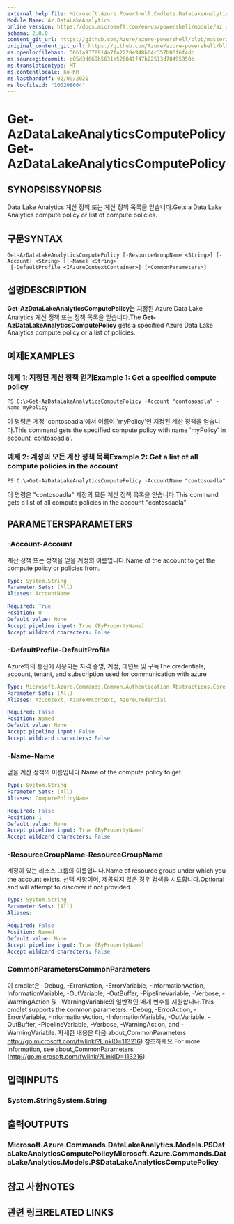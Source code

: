 ```yaml
---
external help file: Microsoft.Azure.PowerShell.Cmdlets.DataLakeAnalytics.dll-Help.xml
Module Name: Az.DataLakeAnalytics
online version: https://docs.microsoft.com/en-us/powershell/module/az.datalakeanalytics/get-azdatalakeanalyticscomputepolicy
schema: 2.0.0
content_git_url: https://github.com/Azure/azure-powershell/blob/master/src/DataLakeAnalytics/DataLakeAnalytics/help/Get-AzDataLakeAnalyticsComputePolicy.md
original_content_git_url: https://github.com/Azure/azure-powershell/blob/master/src/DataLakeAnalytics/DataLakeAnalytics/help/Get-AzDataLakeAnalyticsComputePolicy.md
ms.openlocfilehash: 56b1a9378914a7fa2220e948b64c357b06f6f4dc
ms.sourcegitcommit: c05d3d669b5631e526841f47b22513d78495350b
ms.translationtype: MT
ms.contentlocale: ko-KR
ms.lasthandoff: 02/09/2021
ms.locfileid: "100208664"
---
```

# <span data-ttu-id="8da58-101">Get-AzDataLakeAnalyticsComputePolicy</span><span class="sxs-lookup"><span data-stu-id="8da58-101">Get-AzDataLakeAnalyticsComputePolicy</span></span>

## <span data-ttu-id="8da58-102">SYNOPSIS</span><span class="sxs-lookup"><span data-stu-id="8da58-102">SYNOPSIS</span></span>
<span data-ttu-id="8da58-103">Data Lake Analytics 계산 정책 또는 계산 정책 목록을 얻습니다.</span><span class="sxs-lookup"><span data-stu-id="8da58-103">Gets a Data Lake Analytics compute policy or list of compute policies.</span></span>

## <span data-ttu-id="8da58-104">구문</span><span class="sxs-lookup"><span data-stu-id="8da58-104">SYNTAX</span></span>

```
Get-AzDataLakeAnalyticsComputePolicy [-ResourceGroupName <String>] [-Account] <String> [[-Name] <String>]
 [-DefaultProfile <IAzureContextContainer>] [<CommonParameters>]
```

## <span data-ttu-id="8da58-105">설명</span><span class="sxs-lookup"><span data-stu-id="8da58-105">DESCRIPTION</span></span>
<span data-ttu-id="8da58-106">**Get-AzDataLakeAnalyticsComputePolicy는** 지정된 Azure Data Lake Analytics 계산 정책 또는 정책 목록을 얻습니다.</span><span class="sxs-lookup"><span data-stu-id="8da58-106">The **Get-AzDataLakeAnalyticsComputePolicy** gets a specified Azure Data Lake Analytics compute policy or a list of policies.</span></span>

## <span data-ttu-id="8da58-107">예제</span><span class="sxs-lookup"><span data-stu-id="8da58-107">EXAMPLES</span></span>

### <span data-ttu-id="8da58-108">예제 1: 지정된 계산 정책 얻기</span><span class="sxs-lookup"><span data-stu-id="8da58-108">Example 1: Get a specified compute policy</span></span>
```
PS C:\>Get-AzDataLakeAnalyticsComputePolicy -Account "contosoadla" -Name myPolicy
```

<span data-ttu-id="8da58-109">이 명령은 계정 'contosoadla'에서 이름이 'myPolicy'인 지정된 계산 정책을 얻습니다.</span><span class="sxs-lookup"><span data-stu-id="8da58-109">This command gets the specified compute policy with name 'myPolicy' in account 'contosoadla'.</span></span>

### <span data-ttu-id="8da58-110">예제 2: 계정의 모든 계산 정책 목록</span><span class="sxs-lookup"><span data-stu-id="8da58-110">Example 2: Get a list of all compute policies in the account</span></span>
```
PS C:\>Get-AzDataLakeAnalyticsComputePolicy -AccountName "contosoadla"
```

<span data-ttu-id="8da58-111">이 명령은 "contosoadla" 계정의 모든 계산 정책 목록을 얻습니다.</span><span class="sxs-lookup"><span data-stu-id="8da58-111">This command gets a list of all compute policies in the account "contosoadla"</span></span>

## <span data-ttu-id="8da58-112">PARAMETERS</span><span class="sxs-lookup"><span data-stu-id="8da58-112">PARAMETERS</span></span>

### <span data-ttu-id="8da58-113">-Account</span><span class="sxs-lookup"><span data-stu-id="8da58-113">-Account</span></span>
<span data-ttu-id="8da58-114">계산 정책 또는 정책을 얻을 계정의 이름입니다.</span><span class="sxs-lookup"><span data-stu-id="8da58-114">Name of the account to get the compute policy or policies from.</span></span>

```yaml
Type: System.String
Parameter Sets: (All)
Aliases: AccountName

Required: True
Position: 0
Default value: None
Accept pipeline input: True (ByPropertyName)
Accept wildcard characters: False
```

### <span data-ttu-id="8da58-115">-DefaultProfile</span><span class="sxs-lookup"><span data-stu-id="8da58-115">-DefaultProfile</span></span>
<span data-ttu-id="8da58-116">Azure와의 통신에 사용되는 자격 증명, 계정, 테넌트 및 구독</span><span class="sxs-lookup"><span data-stu-id="8da58-116">The credentials, account, tenant, and subscription used for communication with azure</span></span>

```yaml
Type: Microsoft.Azure.Commands.Common.Authentication.Abstractions.Core.IAzureContextContainer
Parameter Sets: (All)
Aliases: AzContext, AzureRmContext, AzureCredential

Required: False
Position: Named
Default value: None
Accept pipeline input: False
Accept wildcard characters: False
```

### <span data-ttu-id="8da58-117">-Name</span><span class="sxs-lookup"><span data-stu-id="8da58-117">-Name</span></span>
<span data-ttu-id="8da58-118">얻을 계산 정책의 이름입니다.</span><span class="sxs-lookup"><span data-stu-id="8da58-118">Name of the compute policy to get.</span></span>

```yaml
Type: System.String
Parameter Sets: (All)
Aliases: ComputePolicyName

Required: False
Position: 1
Default value: None
Accept pipeline input: True (ByPropertyName)
Accept wildcard characters: False
```

### <span data-ttu-id="8da58-119">-ResourceGroupName</span><span class="sxs-lookup"><span data-stu-id="8da58-119">-ResourceGroupName</span></span>
<span data-ttu-id="8da58-120">계정이 있는 리소스 그룹의 이름입니다.</span><span class="sxs-lookup"><span data-stu-id="8da58-120">Name of resource group under which you the account exists.</span></span>
<span data-ttu-id="8da58-121">선택 사항이며, 제공되지 않은 경우 검색을 시도합니다.</span><span class="sxs-lookup"><span data-stu-id="8da58-121">Optional and will attempt to discover if not provided.</span></span>

```yaml
Type: System.String
Parameter Sets: (All)
Aliases:

Required: False
Position: Named
Default value: None
Accept pipeline input: True (ByPropertyName)
Accept wildcard characters: False
```

### <span data-ttu-id="8da58-122">CommonParameters</span><span class="sxs-lookup"><span data-stu-id="8da58-122">CommonParameters</span></span>
<span data-ttu-id="8da58-123">이 cmdlet은 -Debug, -ErrorAction, -ErrorVariable, -InformationAction, -InformationVariable, -OutVariable, -OutBuffer, -PipelineVariable, -Verbose, -WarningAction 및 -WarningVariable의 일반적인 매개 변수를 지원합니다.</span><span class="sxs-lookup"><span data-stu-id="8da58-123">This cmdlet supports the common parameters: -Debug, -ErrorAction, -ErrorVariable, -InformationAction, -InformationVariable, -OutVariable, -OutBuffer, -PipelineVariable, -Verbose, -WarningAction, and -WarningVariable.</span></span> <span data-ttu-id="8da58-124">자세한 내용은 다음 about_CommonParameters http://go.microsoft.com/fwlink/?LinkID=113216) 참조하세요.</span><span class="sxs-lookup"><span data-stu-id="8da58-124">For more information, see about_CommonParameters (http://go.microsoft.com/fwlink/?LinkID=113216).</span></span>

## <span data-ttu-id="8da58-125">입력</span><span class="sxs-lookup"><span data-stu-id="8da58-125">INPUTS</span></span>

### <span data-ttu-id="8da58-126">System.String</span><span class="sxs-lookup"><span data-stu-id="8da58-126">System.String</span></span>

## <span data-ttu-id="8da58-127">출력</span><span class="sxs-lookup"><span data-stu-id="8da58-127">OUTPUTS</span></span>

### <span data-ttu-id="8da58-128">Microsoft.Azure.Commands.DataLakeAnalytics.Models.PSDataLakeAnalyticsComputePolicy</span><span class="sxs-lookup"><span data-stu-id="8da58-128">Microsoft.Azure.Commands.DataLakeAnalytics.Models.PSDataLakeAnalyticsComputePolicy</span></span>

## <span data-ttu-id="8da58-129">참고 사항</span><span class="sxs-lookup"><span data-stu-id="8da58-129">NOTES</span></span>

## <span data-ttu-id="8da58-130">관련 링크</span><span class="sxs-lookup"><span data-stu-id="8da58-130">RELATED LINKS</span></span>
